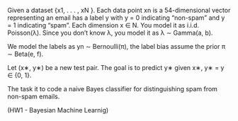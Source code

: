 Given a dataset {x1, . . . , xN }. Each data point xn is a 54-dimensional vector representing an email has a label 
y with y = 0 indicating “non-spam” and y = 1 indicating “spam”. Each dimension x ∈ N. You model it as i.i.d. 
Poisson(λ). Since you don’t know λ, you model it as λ ∼ Gamma(a, b). 

We model the labels as yn ∼ Bernoulli(π), the label bias assume the prior π ∼ Beta(e, f).

Let (x∗, y∗) be a new test pair. The goal is to predict y∗ given x∗, y∗ = y ∈ {0, 1}.

The task it to code a naive Bayes classifier for distinguishing spam from non-spam emails.


(HW1 - Bayesian Machine Learnig)
